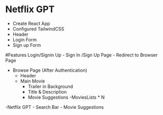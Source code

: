 # Netflix GPT 
  - Create React App
  - Configured TailwindCSS
  - Header
  - Login Form
  - Sign up Form


  #Features
  Login/Signin Up
    - Sign In /Sign Up Page
    - Redirect to Browser Page
    
  - Browse Page (After Authentication)
    - Header
    - Main Movie
      - Trailer in Background
      - Title & Description
      - Movie Suggestions
        -MoviesLists * N 

  -Netflix GPT
    - Search Bar
    - Movie Suggestions      